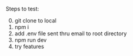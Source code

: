 Steps to test:

0. git clone to local
1. npm i
2. add .env file sent thru email to root directory
3. npm run dev
4. try features
